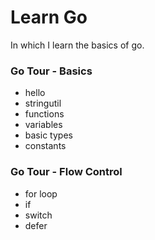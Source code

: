 # Learn Go

In which I learn the basics of go.

### Go Tour - Basics
- hello
- stringutil
- functions
- variables
- basic types
- constants

### Go Tour - Flow Control
- for loop
- if
- switch
- defer
